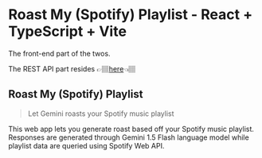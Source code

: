 # Roast My (Spotify) Playlist - React + TypeScript + Vite

The front-end part of the twos.

The REST API part resides 👉🏽[here](https://github.com/hatrnuhn/roast-my-playlist-api)👈🏽

## Roast My (Spotify) Playlist

> Let Gemini roasts your Spotify music playlist

This web app lets you generate roast based off your Spotify music playlist. Responses are generated through Gemini 1.5 Flash language model while playlist data are queried using Spotify Web API.